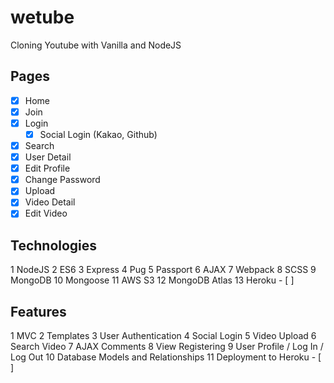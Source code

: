 # wetube
Cloning Youtube with Vanilla and NodeJS

## Pages

 - [X] Home
 - [X] Join
 - [X] Login
   - [X] Social Login (Kakao, Github)
 - [X] Search
 - [X] User Detail
 - [X] Edit Profile
 - [X] Change Password
 - [X] Upload
 - [X] Video Detail
 - [X] Edit Video
 
## Technologies

1 NodeJS
2 ES6
3 Express
4 Pug
5 Passport
6 AJAX
7 Webpack
8 SCSS
9 MongoDB
10 Mongoose
11 AWS S3
12 MongoDB Atlas
13 Heroku - [ ]

## Features

1 MVC
2 Templates
3 User Authentication
4 Social Login
5 Video Upload
6 Search Video
7 AJAX Comments
8 View Registering
9 User Profile / Log In / Log Out
10 Database Models and Relationships
11 Deployment to Heroku - [ ]
